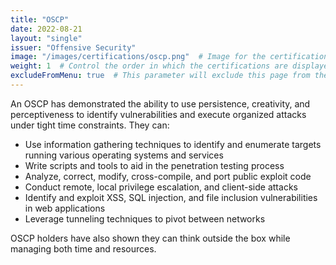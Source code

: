 ```yaml
---
title: "OSCP"
date: 2022-08-21
layout: "single"
issuer: "Offensive Security"
image: "/images/certifications/oscp.png"  # Image for the certification
weight: 1  # Control the order in which the certifications are displayed
excludeFromMenu: true  # This parameter will exclude this page from the menu
---
```

An OSCP has demonstrated the ability to use persistence, creativity, and perceptiveness to identify vulnerabilities and execute organized attacks under tight time constraints. They can:

* Use information gathering techniques to identify and enumerate targets running various operating systems and services
* Write scripts and tools to aid in the penetration testing process
* Analyze, correct, modify, cross-compile, and port public exploit code
* Conduct remote, local privilege escalation, and client-side attacks
* Identify and exploit XSS, SQL injection, and file inclusion vulnerabilities in web applications
* Leverage tunneling techniques to pivot between networks

OSCP holders have also shown they can think outside the box while managing both time and resources.